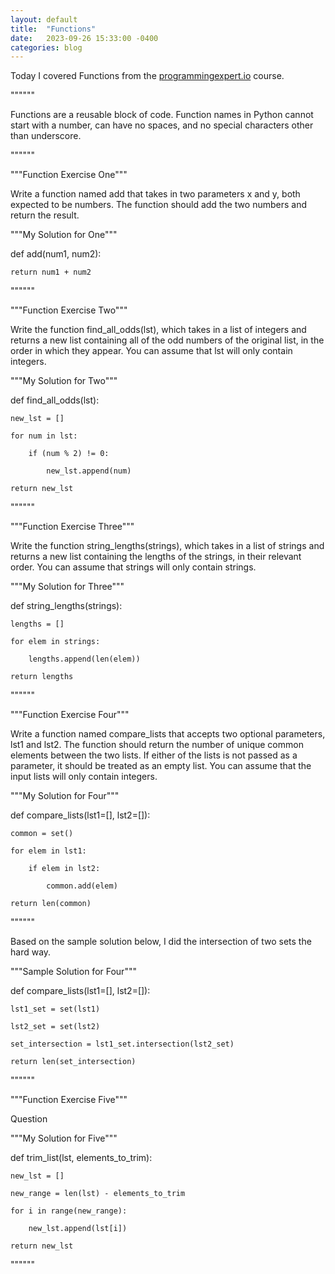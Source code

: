 ```yaml
---
layout: default
title:  "Functions"
date:   2023-09-26 15:33:00 -0400
categories: blog
---
```

Today I covered Functions from the [programmingexpert.io][course-site] course.

""""""

Functions are a reusable block of code. Function names in Python cannot start with a number, can have no spaces, and no special characters other than underscore.

""""""

"""Function Exercise One"""

Write a function named add that takes in two parameters x and y, both expected to be numbers. The function should add the two numbers and return the result.

"""My Solution for One"""

def add(num1, num2):

    return num1 + num2

""""""

"""Function Exercise Two"""

Write the function find_all_odds(lst), which takes in a list of integers and returns a new list containing all of the odd numbers of the original list, in the order in which they appear. You can assume that lst will only contain integers.

"""My Solution for Two"""

def find_all_odds(lst):

    new_lst = []

    for num in lst:

        if (num % 2) != 0:

            new_lst.append(num)
    
    return new_lst

""""""

"""Function Exercise Three"""

Write the function string_lengths(strings), which takes in a list of strings and returns a new list containing the lengths of the strings, in their relevant order. You can assume that strings will only contain strings.

"""My Solution for Three"""

def string_lengths(strings):

    lengths = []

    for elem in strings:

        lengths.append(len(elem))
        
    return lengths

""""""

"""Function Exercise Four"""

Write a function named compare_lists that accepts two optional parameters, lst1 and lst2. The function should return the number of unique common elements between the two lists. If either of the lists is not passed as a parameter, it should be treated as an empty list. You can assume that the input lists will only contain integers.

"""My Solution for Four"""

def compare_lists(lst1=[], lst2=[]):

    common = set()

    for elem in lst1:

        if elem in lst2:

            common.add(elem)

    return len(common)

""""""

Based on the sample solution below, I did the intersection of two sets the hard way.

"""Sample Solution for Four"""

def compare_lists(lst1=[], lst2=[]):

    lst1_set = set(lst1)

    lst2_set = set(lst2)

    set_intersection = lst1_set.intersection(lst2_set)

    return len(set_intersection)

""""""

"""Function Exercise Five"""

Question

"""My Solution for Five"""

def trim_list(lst, elements_to_trim):

    new_lst = []

    new_range = len(lst) - elements_to_trim

    for i in range(new_range):

        new_lst.append(lst[i])

    return new_lst

""""""


[course-site]: https://www.programmingexpert.io/index